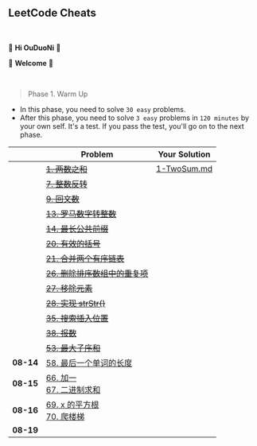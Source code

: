 ## LeetCode Cheats

<br>

🎉 **Hi OuDuoNi** 🎉

🥳    **Welcome**   🥳

<br>

> Phase 1. Warm Up

+ In this phase, you need to solve `30 easy` problems.
+ After this phase, you need to solve `3 easy` problems in `120 minutes` by your own self. It's a test. If you pass the test, you'll go on to the next phase.

|           | Problem                                                      | Your Solution                     |
| --------- | ------------------------------------------------------------ | --------------------------------- |
|           | ~~[1. 两数之和](https://leetcode-cn.com/problems/two-sum/)~~ | [1-TwoSum.md](WarmUp/1-TwoSum.md) |
|           | ~~[7. 整数反转](https://leetcode-cn.com/problems/reverse-integer/)~~ |                                   |
|           | ~~[9. 回文数](https://leetcode-cn.com/problems/palindrome-number/)~~ |                                   |
|           | ~~[13. 罗马数字转整数](https://leetcode-cn.com/problems/roman-to-integer/)~~ |                                   |
|           | ~~[14. 最长公共前缀](https://leetcode-cn.com/problems/longest-common-prefix/)~~ |                                   |
|           | ~~[20. 有效的括号](https://leetcode-cn.com/problems/valid-parentheses/)~~ |                                   |
|           | ~~[21. 合并两个有序链表](https://leetcode-cn.com/problems/merge-two-sorted-lists/)~~ |                                   |
|           | ~~[26. 删除排序数组中的重复项](https://leetcode-cn.com/problems/remove-duplicates-from-sorted-array/)~~ |                                   |
|           | ~~[27. 移除元素](https://leetcode-cn.com/problems/remove-element/)~~ |                                   |
|           | ~~[28. 实现 strStr()](https://leetcode-cn.com/problems/implement-strstr/)~~ |                                   |
|           | ~~[35. 搜索插入位置](https://leetcode-cn.com/problems/search-insert-position/)~~ |                                   |
|           | ~~[38. 报数](https://leetcode-cn.com/problems/count-and-say/)~~ |                                   |
|           | ~~[53. 最大子序和](https://leetcode-cn.com/problems/maximum-subarray/)~~ |                                   |
| **08-14** | [58. 最后一个单词的长度](https://leetcode-cn.com/problems/length-of-last-word/) |                                   |
| **08-15** | [66. 加一](https://leetcode-cn.com/problems/plus-one/)<br>[67. 二进制求和](https://leetcode-cn.com/problems/add-binary/) |                                   |
| **08-16** | [69. x 的平方根](https://leetcode-cn.com/problems/sqrtx/)<br>[70. 爬楼梯](https://leetcode-cn.com/problems/climbing-stairs/) |                                   |
| **08-19** |                                                              |                                   |

